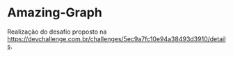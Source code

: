 # Amazing-Graph

Realização do desafio proposto na https://devchallenge.com.br/challenges/5ec9a7fc10e94a38493d3910/details.
